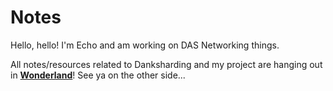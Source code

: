 # Notes
Hello, hello!  I'm Echo and am working on DAS Networking things.

All notes/resources related to Danksharding and my project are hanging out in **[Wonderland](https://www.notion.so/Wonderland-d59a677c4bdd45318e54945e6b1d5580)**!  See ya on the other side... 